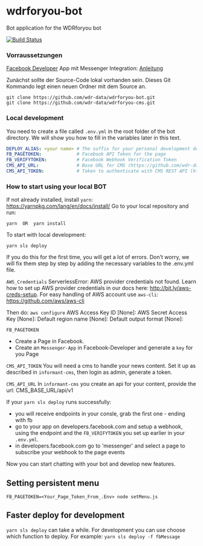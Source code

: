 # wdrforyou-bot
Bot application for the WDRforyou bot

[![Build Status](https://travis-ci.org/wdr-data/informant-bot.svg?branch=master)](https://travis-ci.org/wdr-data/informant-bot)

### Vorraussetzungen

[Facebook Developer](https://developer.facebook.com/) App mit Messenger Integration: [Anleitung](https://developers.facebook.com/docs/messenger-platform/getting-started/app-setup)

Zunächst sollte der Source-Code lokal vorhanden sein. Dieses Git Kommando legt einen neuen Ordner mit dem Source an.

```
git clone https://github.com/wdr-data/wdrforyou-bot.git
git clone https://github.com/wdr-data/wdrforyou-cms.git
```

### Local development

You need to create a file called `.env.yml` in the root folder of the bot directory. 
We will show you how to fill in the variables later in this text.

```yml
DEPLOY_ALIAS: <your name> # The suffix for your personal development deployment
FB_PAGETOKEN:             # Facebook API Token for the page
FB_VERIFYTOKEN:           # Facebook Webhook Verification Token
CMS_API_URL:              # Base URL for CMS (https://github.com/wdr-data/wdrforyou-cms) REST API (with trailing slash)
CMS_API_TOKEN:            # Token to authenticate with CMS REST API (http://www.django-rest-framework.org/api-guide/authentication/#tokenauthentication)
```

### How to start using your local BOT

If not already installed, install `yarn`: https://yarnpkg.com/lang/en/docs/install/
Go to your local repository and run:

```
yarn  OR  yarn install
```

To start with local development: 
```
yarn sls deploy
```
If you do this for the first time, you will get a lot of errors. Don't worry, we will fix them step by step by adding the necessary variables to the .env.yml file.

`AWS_Credentials`
ServerlessError: AWS provider credentials not found. Learn how to set up AWS provider credentials in our docs here: <http://bit.ly/aws-creds-setup>.
For easy handling of AWS account use `aws-cli`: https://github.com/aws/aws-cli

Then do:
```aws configure```
AWS Access Key ID [None]: 
AWS Secret Access Key [None]: 
Default region name [None]:
Default output format [None]:

`FB_PAGETOKEN`
- Create a Page in Facebook.
- Create an `Messenger-App` in Facebook-Developer and generate a `key` for you Page

`CMS_API_TOKEN` 
You will need a cms to handle your news content. Set it up as described in ```informant-cms```, then login as admin, generate a token. 

`CMS_API_URL`
In `informant-cms` you create an api for your content, provide the url:
CMS_BASE_URL/api/v1 

If your `yarn sls deploy` runs successfully: 
- you will receive endpoints in your consle, grab the first one - ending with fb
- go to your app on developers.facebook.com and setup a webhook, using the endpoint and the `FB_VERIFYTOKEN` you set up earlier in your `.env.yml`.   
- in developers.facebook.com go to 'messenger' and select a page to subscribe your webhook to the page events 

Now you can start chatting with your bot and develop new features.

## Setting persistent menu
```FB_PAGETOKEN=<Your_Page_Token_From_.Env> node setMenu.js```

## Faster deploy for development 
`yarn sls deploy` can take a while.
For development you can use choose which function to deploy. For example:
`yarn sls deploy -f fbMessage`  
